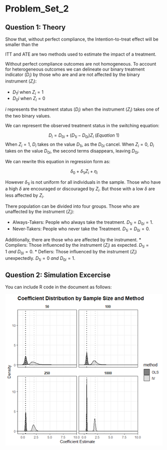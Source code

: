 Problem_Set_2
================

## Question 1: Theory

Show that, without perfect compliance, the Intention-to-treat effect
will be smaller than the

ITT and ATE are two methods used to estimate the impact of a treatment.

Without perfect compliance outcomes are not homogeneous. To account for
heterogeneous outcomes we can delineate our binary treatment indicator
($D_i$) by those who are and are not affected by the binary instrument
($Z_i$):

- $D_1i$ when $Z_i= 1$
- $D_0i$ when $Z_i= 0$

$i$ represents the treatment status ($D_i$) when the instrument ($Z_i$)
takes one of the two binary values.

We can represent the observed treatment status in the switching
equation:

$$D_i=D_{0i}+(D_{1i}-D_{0i})Z_i\ (Equation \ 1)$$ When $Z_i=1$, $D_i$
takes on the value $D_{1i}$, as the $D_{0i}$ cancel. When $Z_i=0$, $D_i$
takes on the value $D_{0i}$, the second terms disappears, leaving
$D_{0i}$.

We can rewrite this equation in regression form as:

$$\delta_{0}+\delta_{1i}Z_i+\eta_i$$

However $\delta_{1i}$ is not uniform for all individuals in the sample.
Those who have a high $\delta$ are encouraged or discouraged by $Z_i$.
But those with a low $\delta$ are less affected by $Z_i$.

There population can be divided into four groups. Those who are
unaffected by the instrument ($Z_i$):

- Always-Takers: People who always take the treatment.
  $D_{1i}=D_{0i}=1$.
- Never-Takers: People who never take the Treatment. $D_{1i}=D_{0i}=0$.

Additionally, there are those who are affected by the instrument. \*
Compliers: Those influenced by the instrument ($Z_i$) as expected.
$D_{1i}=1\ and\ D_{0i}=0$. \* Defiers: Those influenced by the
instrument ($Z_i$) unexpectedly. $D_{1i}=0\ and\ D_{0i}=1$.

## Question 2: Simulation Excercise

You can include R code in the document as follows:

![an image caption Source:](Rplot_2a.png)
